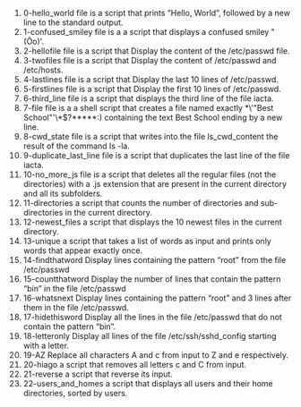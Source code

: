 1) 0-hello_world file is a script that prints “Hello, World”, followed by a new line to the standard output.
2) 1-confused_smiley file is a  a script that displays a confused smiley "(Ôo)'.
3) 2-hellofile file is a script that Display the content of the /etc/passwd file.
4) 3-twofiles file is a script that Display the content of /etc/passwd and /etc/hosts.
5) 4-lastlines file is a script that Display the last 10 lines of /etc/passwd.
6) 5-firstlines file is a script that Display the first 10 lines of /etc/passwd.
7) 6-third_line file is a script that displays the third line of the file iacta.
8) 7-file file is a a shell script that creates a file named exactly \*\\'"Best School"\'\\*$\?\*\*\*\*\*:) containing the text Best School ending by a new line.
9) 8-cwd_state file is a script that writes into the file ls_cwd_content the result of the command ls -la.
10) 9-duplicate_last_line file is a script that duplicates the last line of the file iacta.
11) 10-no_more_js file is a script that deletes all the regular files (not the directories) with a .js extension that are present in the current directory and all its subfolders.
12) 11-directories a script that counts the number of directories and sub-directories in the current directory.
13) 12-newest_files  a script that displays the 10 newest files in the current directory.
14) 13-unique  a script that takes a list of words as input and prints only words that appear exactly once.
15) 14-findthatword Display lines containing the pattern “root” from the file /etc/passwd
16) 15-countthatword Display the number of lines that contain the pattern “bin” in the file /etc/passwd
17) 16-whatsnext Display lines containing the pattern “root” and 3 lines after them in the file /etc/passwd.
18) 17-hidethisword Display all the lines in the file /etc/passwd that do not contain the pattern “bin”.
19) 18-letteronly Display all lines of the file /etc/ssh/sshd_config starting with a letter.
20) 19-AZ Replace all characters A and c from input to Z and e respectively.
21) 20-hiago a script that removes all letters c and C from input.
22) 21-reverse a script that reverse its input.
23) 22-users_and_homes a script that displays all users and their home directories, sorted by users.
